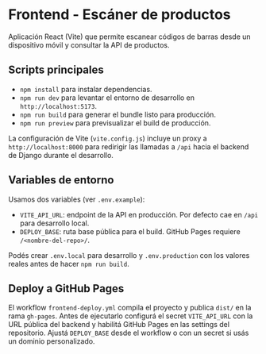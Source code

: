 # Frontend - Escáner de productos

Aplicación React (Vite) que permite escanear códigos de barras desde un dispositivo móvil y consultar la API de productos.

## Scripts principales

- `npm install` para instalar dependencias.
- `npm run dev` para levantar el entorno de desarrollo en `http://localhost:5173`.
- `npm run build` para generar el bundle listo para producción.
- `npm run preview` para previsualizar el build de producción.

La configuración de Vite (`vite.config.js`) incluye un proxy a `http://localhost:8000` para redirigir las llamadas a `/api` hacia el backend de Django durante el desarrollo.

## Variables de entorno

Usamos dos variables (ver `.env.example`):

- `VITE_API_URL`: endpoint de la API en producción. Por defecto cae en `/api` para desarrollo local.
- `DEPLOY_BASE`: ruta base pública para el build. GitHub Pages requiere `/<nombre-del-repo>/`.

Podés crear `.env.local` para desarrollo y `.env.production` con los valores reales antes de hacer `npm run build`.

## Deploy a GitHub Pages

El workflow `frontend-deploy.yml` compila el proyecto y publica `dist/` en la rama `gh-pages`. Antes de ejecutarlo configurá el secret `VITE_API_URL` con la URL pública del backend y habilitá GitHub Pages en las settings del repositorio. Ajustá `DEPLOY_BASE` desde el workflow o con un secret si usás un dominio personalizado.
